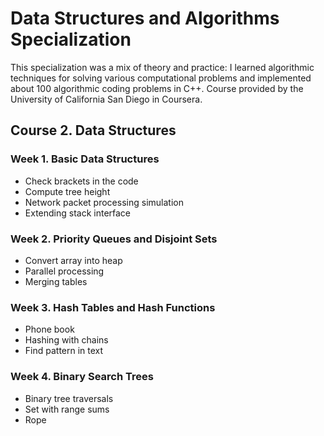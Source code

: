 # Data Structures and Algorithms Specialization

This specialization was a mix of theory and practice: I learned algorithmic techniques for solving various computational problems and implemented about 100 algorithmic coding problems in C++. Course provided by the University of California San Diego in Coursera.

## Course 2. Data Structures

### Week 1. Basic Data Structures

- Check brackets in the code
- Compute tree height
- Network packet processing simulation
- Extending stack interface

### Week 2. Priority Queues and Disjoint Sets

- Convert array into heap
- Parallel processing
- Merging tables

### Week 3. Hash Tables and Hash Functions

- Phone book
- Hashing with chains
- Find pattern in text

### Week 4. Binary Search Trees

- Binary tree traversals
- Set with range sums
- Rope
